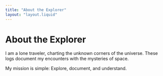 ```yaml
---
title: "About the Explorer"
layout: "layout.liquid"
---
```


# About the Explorer

I am a lone traveler, charting the unknown corners of the universe. These logs document my encounters with the mysteries of space.

My mission is simple: Explore, document, and understand.
